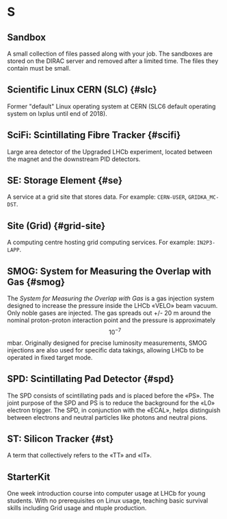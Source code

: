 # S

## Sandbox

A small collection of files passed along with your job. The sandboxes are stored on the DIRAC server and removed after a limited time. The files they contain must be small.

## Scientific Linux CERN (SLC) {#slc}

Former "default" Linux operating system at CERN (SLC6 default operating system on lxplus until end of 2018).

## SciFi: Scintillating Fibre Tracker {#scifi}

Large area detector of the Upgraded LHCb experiment, located between the magnet and the downstream PID detectors.

## SE: Storage Element {#se}

A service at a grid site that stores data. For example: `CERN-USER`, `GRIDKA_MC-DST`.

## Site (Grid) {#grid-site}

A computing centre hosting grid computing services. For example: `IN2P3-LAPP`.

## SMOG: System for Measuring the Overlap with Gas {#smog}

The _System for Measuring the Overlap with Gas_ is a gas injection system designed to increase the pressure inside the LHCb «VELO» beam vacuum.
Only noble gases are injected. The gas spreads out +/- 20 m around the nominal proton-proton interaction point
and the pressure is approximately $$10^{-7}$$ mbar.
Originally designed for precise luminosity measurements, SMOG injections are also used for specific data takings,
allowing LHCb to be operated in fixed target mode.

## SPD: Scintillating Pad Detector {#spd}

The SPD consists of scintillating pads and is placed before the «PS».
The joint purpose of the SPD and PS is to reduce the background for the «L0» electron trigger.
The SPD, in conjunction with the «ECAL», helps distinguish between electrons and neutral particles like photons and neutral pions.

## ST: Silicon Tracker {#st}

A term that collectively refers to the «TT» and «IT».

## StarterKit

One week introduction course into computer usage at LHCb for young students. With no prerequisites on Linux usage, teaching basic survival skills including Grid usage and ntuple production.
